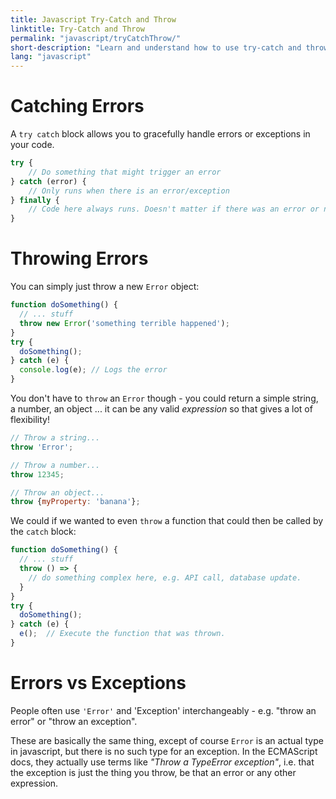 ```yaml
---
title: Javascript Try-Catch and Throw
linktitle: Try-Catch and Throw
permalink: "javascript/tryCatchThrow/"
short-description: "Learn and understand how to use try-catch and throw when handling errors in Javascript."
lang: "javascript"
---
```


# Catching Errors

A `try catch` block allows you to gracefully handle errors or exceptions in your
code.

```javascript
try {
	// Do something that might trigger an error
} catch (error) {
	// Only runs when there is an error/exception
} finally {
	// Code here always runs. Doesn't matter if there was an error or not.
}
```

# Throwing Errors
You can simply just throw a new `Error` object:

```javascript
function doSomething() {
  // ... stuff
  throw new Error('something terrible happened');
}
try {
  doSomething();
} catch (e) {
  console.log(e); // Logs the error
}
```

You don't have to `throw` an `Error` though - you could return a simple string,
a number, an object ... it can be any valid *expression* so that gives a lot of
flexibility!

```javascript
// Throw a string...
throw 'Error';

// Throw a number...
throw 12345;

// Throw an object...
throw {myProperty: 'banana'};
```

We could if we wanted to even `throw` a function that could then be called by
the `catch` block:

```javascript
function doSomething() {
  // ... stuff
  throw () => {
    // do something complex here, e.g. API call, database update.
  }
}
try {
  doSomething();
} catch (e) {  
  e();  // Execute the function that was thrown.
}
```

# Errors vs Exceptions

People often use `'Error'` and 'Exception' interchangeably - e.g. "throw an
error" or "throw an exception".

These are basically the same thing, except of course `Error` is an actual type
in javascript, but there is no such type for an exception. In the ECMAScript
docs, they actually use terms like *"Throw a TypeError exception"*, i.e. that
the exception is just the thing you throw, be that an error or any other
expression.
